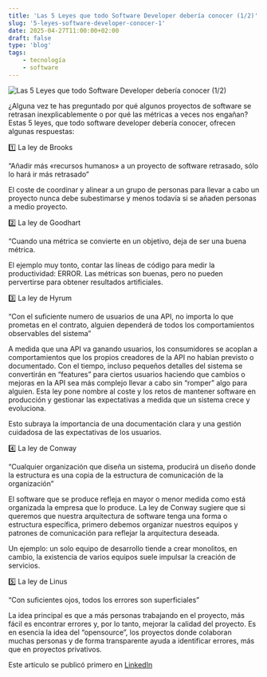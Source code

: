 ```yaml
---
title: 'Las 5 Leyes que todo Software Developer debería conocer (1/2)'
slug: '5-leyes-software-developer-conocer-1'
date: 2025-04-27T11:00:00+02:00
draft: false
type: 'blog'
tags: 
    - tecnología
    - software
---
```


![](/images/blog/20250427-5-leyes-software-developer-conocer-1.jpeg "Las 5 Leyes que todo Software Developer debería conocer (1/2)")

¿Alguna vez te has preguntado por qué algunos proyectos de software se retrasan inexplicablemente o por qué las métricas a veces nos engañan? Estas 5 leyes, que todo software developer debería conocer, ofrecen algunas respuestas:

1️⃣ La ley de Brooks

“Añadir más «recursos humanos» a un proyecto de software retrasado, sólo lo hará ir más retrasado”

El coste de coordinar y alinear a un grupo de personas para llevar a cabo un proyecto nunca debe subestimarse y menos todavía si se añaden personas a medio proyecto.

2️⃣ La ley de Goodhart

“Cuando una métrica se convierte en un objetivo, deja de ser una buena métrica.

El ejemplo muy tonto, contar las líneas de código para medir la productividad: ERROR. Las métricas son buenas, pero no pueden pervertirse para obtener resultados artificiales.

3️⃣ La ley de Hyrum

“Con el suficiente numero de usuarios de una API, no importa lo que prometas en el contrato, alguien dependerá de todos los comportamientos observables del sistema”

A medida que una API va ganando usuarios, los consumidores se acoplan a comportamientos que los propios creadores de la API no habían previsto o documentado. Con el tiempo, incluso pequeños detalles del sistema se convertirán en “features” para ciertos usuarios haciendo que cambios o mejoras en la API sea más complejo llevar a cabo sin “romper” algo para alguien. Esta ley pone nombre al coste y los retos de mantener software en producción y gestionar las expectativas a medida que un sistema crece y evoluciona.

Esto subraya la importancia de una documentación clara y una gestión cuidadosa de las expectativas de los usuarios.

4️⃣ La ley de Conway

“Cualquier organización que diseña un sistema, producirá un diseño donde la estructura es una copia de la estructura de comunicación de la organización”

El software que se produce refleja en mayor o menor medida como está organizada la empresa que lo produce. La ley de Conway sugiere que si queremos que nuestra arquitectura de software tenga una forma o estructura específica, primero debemos organizar nuestros equipos y patrones de comunicación para reflejar la arquitectura deseada.

Un ejemplo: un solo equipo de desarrollo tiende a crear monolitos, en cambio, la existencia de varios equipos suele impulsar la creación de servicios.

5️⃣ La ley de Linus

“Con suficientes ojos, todos los errores son superficiales”

La idea principal es que a más personas trabajando en el proyecto, más fácil es encontrar errores y, por lo tanto, mejorar la calidad del proyecto. Es en esencia la idea del “opensource”, los proyectos donde colaboran muchas personas y de forma transparente ayuda a identificar errores, más que en proyectos privativos.

Este artículo se publicó primero en [LinkedIn](https://www.linkedin.com/feed/update/urn:li:activity:7322182740366245888/)


